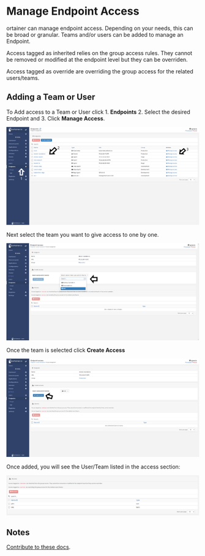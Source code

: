 # Manage Endpoint Access

ortainer can manage endpoint  access. Depending on your needs, this can be broad or granular. Teams and/or users can be added to manage an Endpoint.

Access tagged as inherited relies on the group access rules. They cannot be removed or modified at the endpoint level but they can be overriden.

Access tagged as override are overriding the group access for the related users/teams.

## Adding a Team or User

To Add access to a Team or User click 1. <b>Endpoints</b> 2. Select the desired Endpoint and 3. Click <b>Manage 
Access</b>.

![access](assets/access_1.png)

Next select the team you want to give access to one by one.

![access](assets/access_2.png)

Once the team is selected click <b>Create Access</b>

![access](assets/access_3.png)

Once added, you will see the User/Team listed in the access section:

![access](assets/access_4.png)

## Notes

[Contribute to these docs](https://github.com/portainer/portainer-docs/blob/master/contributing.md).